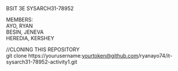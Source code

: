 BSIT 3E SYSARCH31-78952

MEMBERS:<br>
AYO, RYAN <br>
BESIN, JENEVA <br>
HEREDIA, KERSHEY <br>

//CLONING THIS REPOSITORY<br>
git clone https://yourusername:yourtoken@github.com/ryanayo74/it-sysarch31-78952-activity1.git




